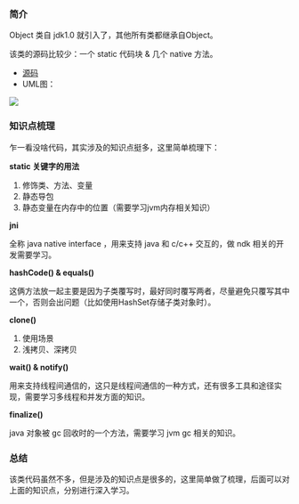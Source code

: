 ### 简介

Object 类自 jdk1.0 就引入了，其他所有类都继承自Object。

该类的源码比较少：一个 static 代码块 & 几个 native 方法。

* [源码]([](https://docs.oracle.com/javase/8/docs/api/java/lang/Object.html))
* UML图：

![](https://wangyt-imgs.oss-cn-beijing.aliyuncs.com/blog/java%E6%BA%90%E7%A0%81/Object/001.png)

### 知识点梳理

乍一看没啥代码，其实涉及的知识点挺多，这里简单梳理下：

**static 关键字的用法**

1. 修饰类、方法、变量
2. 静态导包
3. 静态变量在内存中的位置（需要学习jvm内存相关知识）

**jni**

全称 java native interface ，用来支持 java 和 c/c++ 交互的，做 ndk 相关的开发需要学习。

**hashCode() & equals()**

这俩方法放一起主要是因为子类覆写时，最好同时覆写两者，尽量避免只覆写其中一个，否则会出问题（比如使用HashSet存储子类对象时）。

**clone()**
 
 1. 使用场景
 2. 浅拷贝、深拷贝

**wait() & notify()**

用来支持线程间通信的，这只是线程间通信的一种方式，还有很多工具和途径实现，需要学习多线程和并发方面的知识。

**finalize()**

java 对象被 gc 回收时的一个方法，需要学习 jvm gc 相关的知识。

### 总结

该类代码虽然不多，但是涉及的知识点是很多的，这里简单做了梳理，后面可以对上面的知识点，分别进行深入学习。